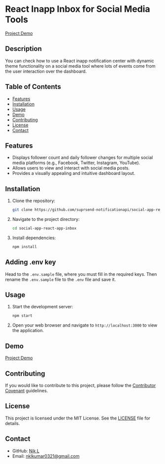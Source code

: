 # React Inapp Inbox for Social Media Tools

[Project Demo](https://suprsend-notificationapi.github.io/social-app-react-app-inbox/)

## Description

You can check how to use a React inapp notification center with dynamic theme functionality on a social media tool where lots of events come from the user interaction over the dashboard. 

## Table of Contents

- [Features](#features)
- [Installation](#installation)
- [Usage](#usage)
- [Demo](#demo)
- [Contributing](#contributing)
- [License](#license)
- [Contact](#contact)

## Features

- Displays follower count and daily follower changes for multiple social media platforms (e.g., Facebook, Twitter, Instagram, YouTube).
- Allows users to view and interact with social media posts.
- Provides a visually appealing and intuitive dashboard layout.

## Installation

1. Clone the repository:

   ```bash
   git clone https://github.com/suprsend-notificationapi/social-app-react-app-inbox
   ```

2. Navigate to the project directory:

   ```bash
   cd social-app-react-app-inbox
   ```

3. Install dependencies:

   ```bash
   npm install
   ```

## Adding .env key
Head to the `.env.sample` file, where you must fill in the required keys. Then rename the `.env.sample` file to the `.env` file and save it. 

## Usage

1. Start the development server:

   ```bash
   npm start
   ```

2. Open your web browser and navigate to `http://localhost:3000` to view the application.

## Demo

[Project Demo](https://suprsend-notificationapi.github.io/social-app-react-app-inbox/)

## Contributing

If you would like to contribute to this project, please follow the [Contributor Covenant](CONTRIBUTING.md) guidelines.

## License

This project is licensed under the MIT License. See the [LICENSE](LICENSE) file for details.

## Contact

- GitHub: [Nik L](https://github.com/suprsend-notificationapi)
- Email: nklkumar0321@gmail.com


